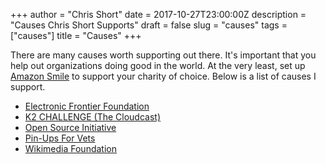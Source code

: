 +++
author = "Chris Short"
date = 2017-10-27T23:00:00Z
description = "Causes Chris Short Supports"
draft = false
slug = "causes"
tags = ["causes"]
title = "Causes"
+++

There are many causes worth supporting out there. It's important that you help out organizations doing good in the world. At the very least, set up [Amazon Smile](https://smile.amazon.com) to support your charity of choice. Below is a list of causes I support.

* [Electronic Frontier Foundation](https://www.eff.org/)
* [K2 CHALLENGE (The Cloudcast)](https://www.crowdrise.com/the-cloudcast1)
* [Open Source Initiative](https://opensource.org/)
* [Pin-Ups For Vets](http://www.pinupsforvets.com/)
* [Wikimedia Foundation](https://wikimediafoundation.org/wiki/Home)